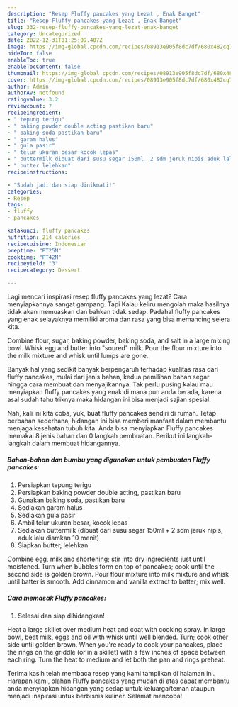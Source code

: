 ```yaml
---
description: "Resep Fluffy pancakes yang Lezat , Enak Banget"
title: "Resep Fluffy pancakes yang Lezat , Enak Banget"
slug: 332-resep-fluffy-pancakes-yang-lezat-enak-banget
category: Uncategorized
date: 2022-12-31T01:25:09.407Z
image: https://img-global.cpcdn.com/recipes/08913e905f8dc7df/680x482cq70/fluffy-pancakes-foto-resep-utama.jpg
hideToc: false
enableToc: true
enableTocContent: false
thumbnail: https://img-global.cpcdn.com/recipes/08913e905f8dc7df/680x482cq70/fluffy-pancakes-foto-resep-utama.jpg
cover: https://img-global.cpcdn.com/recipes/08913e905f8dc7df/680x482cq70/fluffy-pancakes-foto-resep-utama.jpg
author: Admin
authorAv: notfound
ratingvalue: 3.2
reviewcount: 7
recipeingredient:
- " tepung terigu"
- " baking powder double acting pastikan baru"
- " baking soda pastikan baru"
- " garam halus"
- " gula pasir"
- " telur ukuran besar kocok lepas"
- " buttermilk dibuat dari susu segar 150ml  2 sdm jeruk nipis aduk lalu diamkan 10 menit"
- " butter lelehkan"
recipeinstructions:

- "Sudah jadi dan siap dinikmati!"
categories:
- Resep
tags:
- fluffy
- pancakes

katakunci: fluffy pancakes 
nutrition: 214 calories
recipecuisine: Indonesian
preptime: "PT25M"
cooktime: "PT42M"
recipeyield: "3"
recipecategory: Dessert

---
```



Lagi mencari inspirasi resep fluffy pancakes yang lezat? Cara menyiapkannya sangat gampang. Tapi Kalau keliru mengolah maka hasilnya tidak akan memuaskan dan bahkan tidak sedap. Padahal fluffy pancakes yang enak selayaknya memiliki aroma dan rasa yang bisa memancing selera kita.


Combine flour, sugar, baking powder, baking soda, and salt in a large mixing bowl. Whisk egg and butter into &#34;soured&#34; milk. Pour the flour mixture into the milk mixture and whisk until lumps are gone.

Banyak hal yang sedikit banyak berpengaruh terhadap kualitas rasa dari fluffy pancakes, mulai dari jenis bahan, kedua pemilihan bahan segar hingga cara membuat dan menyajikannya. Tak perlu pusing kalau mau menyiapkan fluffy pancakes yang enak di mana pun anda berada, karena asal sudah tahu triknya maka hidangan ini bisa menjadi sajian spesial.


Nah, kali ini kita coba, yuk, buat fluffy pancakes sendiri di rumah. Tetap berbahan sederhana, hidangan ini bisa memberi manfaat dalam membantu menjaga kesehatan tubuh kita. Anda bisa menyiapkan Fluffy pancakes memakai 8 jenis bahan dan 0 langkah pembuatan. Berikut ini langkah-langkah dalam membuat hidangannya.

<!--inarticleads1-->

##### Bahan-bahan dan bumbu yang digunakan untuk pembuatan Fluffy pancakes:

1. Persiapkan  tepung terigu
1. Persiapkan  baking powder double acting, pastikan baru
1. Gunakan  baking soda, pastikan baru
1. Sediakan  garam halus
1. Sediakan  gula pasir
1. Ambil  telur ukuran besar, kocok lepas
1. Sediakan  buttermilk (dibuat dari susu segar 150ml + 2 sdm jeruk nipis, aduk lalu diamkan 10 menit)
1. Siapkan  butter, lelehkan


Combine egg, milk and shortening; stir into dry ingredients just until moistened. Turn when bubbles form on top of pancakes; cook until the second side is golden brown. Pour flour mixture into milk mixture and whisk until batter is smooth. Add cinnamon and vanilla extract to batter; mix well. 

<!--inarticleads2-->

##### Cara memasak Fluffy pancakes:


1. Selesai dan siap dihidangkan!

Heat a large skillet over medium heat and coat with cooking spray. In large bowl, beat milk, eggs and oil with whisk until well blended. Turn; cook other side until golden brown. When you&#39;re ready to cook your pancakes, place the rings on the griddle (or in a skillet) with a few inches of space between each ring. Turn the heat to medium and let both the pan and rings preheat. 

Terima kasih telah membaca resep yang kami tampilkan di halaman ini. Harapan kami, olahan Fluffy pancakes yang mudah di atas dapat membantu anda menyiapkan hidangan yang sedap untuk keluarga/teman ataupun menjadi inspirasi untuk berbisnis kuliner. Selamat mencoba!
